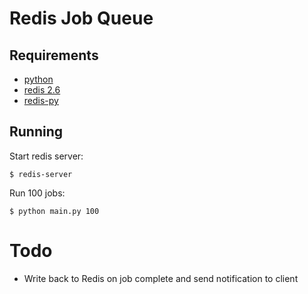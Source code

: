 Redis Job Queue
===============

Requirements
------------

* [python](http://python.org)
* [redis 2.6](http://redis.io)
* [redis-py](https://github.com/andymccurdy/redis-py)

Running
-------

Start redis server:

    $ redis-server

Run 100 jobs:

    $ python main.py 100

Todo
====

* Write back to Redis on job complete and send notification to client

